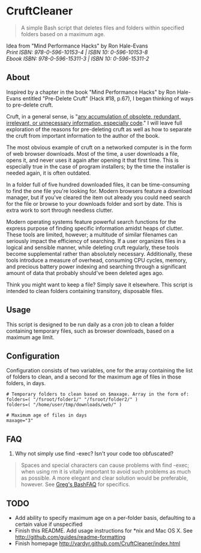 # CruftCleaner
> A simple Bash script that deletes files and folders within specified folders based on a maximum age.

Idea from "Mind Performance Hacks" by Ron Hale-Evans  
*Print ISBN:    978-0-596-10153-4 | ISBN 10:    0-596-10153-8*  
*Ebook ISBN:    978-0-596-15311-3 | ISBN 10:    0-596-15311-2*  

## About
Inspired by a chapter in the book "Mind Performance Hacks" by Ron Hale-Evans entitled "Pre-Delete Cruft" (Hack #18, p.67), I began thinking of ways to pre-delete cruft.

Cruft, in a general sense, is "[any accumulation of obsolete, redundant, irrelevant, or unnecessary information, especially code](http://en.wikipedia.org/wiki/Cruft)." I will leave full exploration of the reasons for pre-deleting cruft as well as how to separate the cruft from important information to the author of the book.

The most obvious example of cruft on a networked computer is in the form of web browser downloads. Most of the time, a user downloads a file, opens it, and never uses it again after opening it that first time. This is especially true in the case of program installers; by the time the installer is needed again, it is often outdated.

In a folder full of five hundred downloaded files, it can be time-consuming to find the one file you're looking for. Modern browsers feature a download manager, but if you've cleared the item out already you could need search for the file or browse to your downloads folder and sort by date. This is extra work to sort through needless clutter.

Modern operating systems feature powerful search functions for the express purpose of finding specific information amidst heaps of clutter. These tools are limited, however; a multitude of similar filenames can seriously impact the efficiency of searching. If a user organizes files in a logical and sensible manner, while deleting cruft regularly, these tools become supplemental rather than absolutely necessary. Additionally, these tools introduce a measure of overhead, consuming CPU cycles, memory, and precious battery power indexing and searching through a significant amount of data that probably should've been deleted ages ago.

Think you might want to keep a file? Simply save it elsewhere. This script is intended to clean folders containing transitory, disposable files.

## Usage
This script is designed to be run daily as a cron job to clean a folder containing temporary files, such as browser downloads, based on a maximum age limit.

## Configuration
Configuration consists of two variables, one for the array containing the list of folders to clean, and a second for the maximum age of files in those folders, in days.

    # Temporary folders to clean based on $maxage. Array in the form of: folders=( "/fsroot/folder1/" "/fsroot/folder2/" )
    folders=( "/home/user/tmp/downloads/web/" )

    # Maximum age of files in days
    maxage="3"

## FAQ

1. Why not simply use find -exec? Isn't your code too obfuscated?  
> Spaces and special characters can cause problems with find -exec; when using rm it is vitally important to avoid such problems as much as possible. A more elegant and clear solution would be preferable, however. See [Greg's BashFAQ](http://mywiki.wooledge.org/BashFAQ/020) for specifics.

## TODO
* Add ability to specify maximum age on a per-folder basis, defaulting to a certain value if unspecified
* Finish this README. Add usage instructions for *nix and Mac OS X. See http://github.com/guides/readme-formatting
* Finish homepage http://vardyr.github.com/CruftCleaner/index.html
